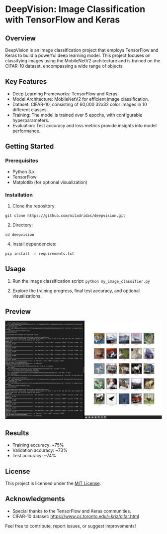 # DeepVision: Image Classification with TensorFlow and Keras

## Overview
DeepVision is an image classification project that employs TensorFlow and Keras to build a powerful deep learning model. This project focuses on classifying images using the MobileNetV2 architecture and is trained on the CIFAR-10 dataset, encompassing a wide range of objects.

## Key Features

- Deep Learning Frameworks: TensorFlow and Keras.
- Model Architecture: MobileNetV2 for efficient image classification.
- Dataset: CIFAR-10, consisting of 60,000 32x32 color images in 10 different classes.
- Training: The model is trained over 5 epochs, with configurable hyperparameters.
- Evaluation: Test accuracy and loss metrics provide insights into model performance.

## Getting Started
### Prerequisites
- Python 3.x
- TensorFlow
- Matplotlib (for optional visualization)

### Installation
1. Clone the repository:
```
git clone https://github.com/niladridas/deepvision.git
```
2. Directory:
```
cd deepvision
```
4. Install dependencies:
```
pip install -r requirements.txt
```

## Usage
1. Run the image classification script:
`python my_image_classifier.py`

2. Explore the training progress, final test accuracy, and optional visualizations.

## Preview

![Image Preview](/data/test1.png)

## Results

- Training accuracy: ~75%
- Validation accuracy: ~73%
- Test accuracy: ~74%

## License

This project is licensed under the [MIT License](https://github.com/niladridas/deepvision?tab=MIT-1-ov-file).

## Acknowledgments

- Special thanks to the TensorFlow and Keras communities.
- CIFAR-10 dataset: https://www.cs.toronto.edu/~kriz/cifar.html

Feel free to contribute, report issues, or suggest improvements!
